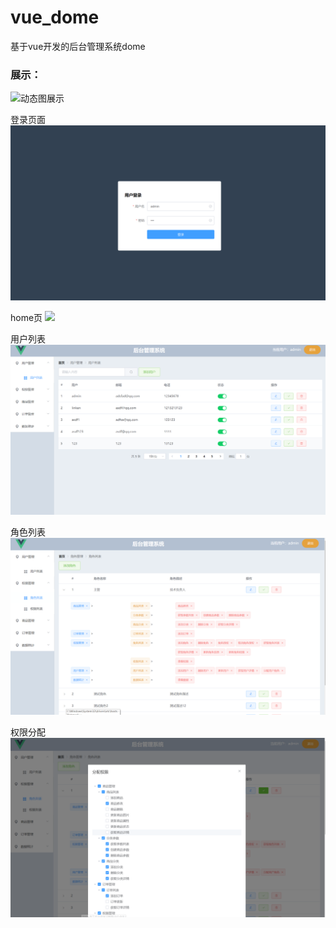 # vue_dome 
基于vue开发的后台管理系统dome

### 展示：

![动态图展示]()

登录页面
![](https://github.com/Falling0/vue_dome/blob/master/dome_img/%E7%99%BB%E5%BD%95%E7%95%8C%E9%9D%A2.png)

home页
![](https://github.com/Falling0/vue_dome/blob/master/dome_img/home%E9%A1%B5.png)

用户列表
![](https://github.com/Falling0/vue_dome/blob/master/dome_img/%E7%94%A8%E6%88%B7%E5%88%97%E8%A1%A8.png)

角色列表
![](https://github.com/Falling0/vue_dome/blob/master/dome_img/%E8%A7%92%E8%89%B2%E5%88%97%E8%A1%A8.png)

权限分配
![](https://github.com/Falling0/vue_dome/blob/master/dome_img/%E6%9D%83%E9%99%90%E5%88%86%E9%85%8D.png)
